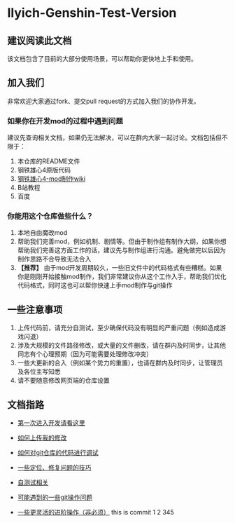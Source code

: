 # Ilyich-Genshin-Test-Version
## **建议阅读此文档**
该文档包含了目前的大部分使用场景，可以帮助你更快地上手和使用。

## 加入我们
非常欢迎大家通过fork、提交pull request的方式加入我们的协作开发。

### 如果你在开发mod的过程中遇到问题
建议先查询相关文档，如果仍无法解决，可以在群内大家一起讨论。文档包括但不限于：
1. 本仓库的README文件
2. 钢铁雄心4原版代码
3. [钢铁雄心4-mod制作wiki](https://hoi4.paradoxwikis.com/Modding)
4. B站教程
5. 百度

### 你能用这个仓库做些什么？
1. 本地自由魔改mod
2. 帮助我们完善mod，例如机制、剧情等。但由于制作组有制作大纲，如果你想帮助我们完善这方面工作的话，建议先与制作组进行沟通。避免做完以后因为制作思路不合导致无法合入
3. **【推荐】** 由于mod开发周期较久，一些旧文件中的代码格式有些糟糕。如果你是刚刚开始接触mod制作，我们非常建议你从这个工作入手，帮助我们优化代码格式，同时这也可以帮你快速上手mod制作与git操作

## 一些注意事项
1. 上传代码前，请充分自测试，至少确保代码没有明显的严重问题（例如造成游戏闪退）
2. 涉及大规模的文件路径修改，或大量的文件删改，请在群内及时同步，让其他同志有个心理预期（因为可能需要处理修改冲突）
3. 一些大更新的合入（例如某个势力的重置），也请在群内及时同步，让管理员及各位主写知悉
4. 请不要随意修改网页端的仓库设置

## 文档指路
- [第一次进入开发请看这里](GithubDocs/FirstToStart.md)

- [如何上传我的修改](GithubDocs/HowToPush.md)

- [如何对git仓库的代码进行调试](GithubDocs/DebugTheRepo.md)

- [一些定位、修复问题的技巧](GithubDocs/Debug.md)

- [自测试相关](GithubDocs/SelfTest.md)

- [可能遇到的一些git操作问题](GithubDocs/GitTutorial.md)

- [一些更灵活的进阶操作（非必须）](GithubDocs/UseVSCode.md)
this is commit 1 2 345
